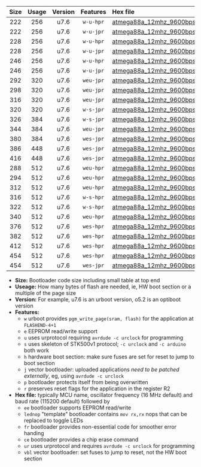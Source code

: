 |Size|Usage|Version|Features|Hex file|
|:-:|:-:|:-:|:-:|:--|
|222|256|u7.6|`w-u-hpr`|[atmega88a_12mhz_9600bps_ur.hex](https://raw.githubusercontent.com/stefanrueger/urboot/main/atmega88a_12mhz_9600bps_ur.hex)|
|222|256|u7.6|`w-u-jpr`|[atmega88a_12mhz_9600bps_ur_vbl.hex](https://raw.githubusercontent.com/stefanrueger/urboot/main/atmega88a_12mhz_9600bps_ur_vbl.hex)|
|228|256|u7.6|`w-u-hpr`|[atmega88a_12mhz_9600bps_lednop_ur.hex](https://raw.githubusercontent.com/stefanrueger/urboot/main/atmega88a_12mhz_9600bps_lednop_ur.hex)|
|228|256|u7.6|`w-u-jpr`|[atmega88a_12mhz_9600bps_lednop_ur_vbl.hex](https://raw.githubusercontent.com/stefanrueger/urboot/main/atmega88a_12mhz_9600bps_lednop_ur_vbl.hex)|
|246|256|u7.6|`w-u-hpr`|[atmega88a_12mhz_9600bps_lednop_fr_ur.hex](https://raw.githubusercontent.com/stefanrueger/urboot/main/atmega88a_12mhz_9600bps_lednop_fr_ur.hex)|
|246|256|u7.6|`w-u-jpr`|[atmega88a_12mhz_9600bps_lednop_fr_ur_vbl.hex](https://raw.githubusercontent.com/stefanrueger/urboot/main/atmega88a_12mhz_9600bps_lednop_fr_ur_vbl.hex)|
|292|320|u7.6|`weu-jpr`|[atmega88a_12mhz_9600bps_ee_ur_vbl.hex](https://raw.githubusercontent.com/stefanrueger/urboot/main/atmega88a_12mhz_9600bps_ee_ur_vbl.hex)|
|298|320|u7.6|`weu-jpr`|[atmega88a_12mhz_9600bps_ee_lednop_ur_vbl.hex](https://raw.githubusercontent.com/stefanrueger/urboot/main/atmega88a_12mhz_9600bps_ee_lednop_ur_vbl.hex)|
|316|320|u7.6|`weu-jpr`|[atmega88a_12mhz_9600bps_ee_lednop_fr_ur_vbl.hex](https://raw.githubusercontent.com/stefanrueger/urboot/main/atmega88a_12mhz_9600bps_ee_lednop_fr_ur_vbl.hex)|
|320|320|u7.6|`w-s-jpr`|[atmega88a_12mhz_9600bps_vbl.hex](https://raw.githubusercontent.com/stefanrueger/urboot/main/atmega88a_12mhz_9600bps_vbl.hex)|
|326|384|u7.6|`w-s-jpr`|[atmega88a_12mhz_9600bps_lednop_vbl.hex](https://raw.githubusercontent.com/stefanrueger/urboot/main/atmega88a_12mhz_9600bps_lednop_vbl.hex)|
|344|384|u7.6|`weu-jpr`|[atmega88a_12mhz_9600bps_ee_lednop_fr_ce_ur_vbl.hex](https://raw.githubusercontent.com/stefanrueger/urboot/main/atmega88a_12mhz_9600bps_ee_lednop_fr_ce_ur_vbl.hex)|
|380|384|u7.6|`wes-jpr`|[atmega88a_12mhz_9600bps_ee_vbl.hex](https://raw.githubusercontent.com/stefanrueger/urboot/main/atmega88a_12mhz_9600bps_ee_vbl.hex)|
|386|448|u7.6|`wes-jpr`|[atmega88a_12mhz_9600bps_ee_lednop_vbl.hex](https://raw.githubusercontent.com/stefanrueger/urboot/main/atmega88a_12mhz_9600bps_ee_lednop_vbl.hex)|
|416|448|u7.6|`wes-jpr`|[atmega88a_12mhz_9600bps_ee_lednop_fr_vbl.hex](https://raw.githubusercontent.com/stefanrueger/urboot/main/atmega88a_12mhz_9600bps_ee_lednop_fr_vbl.hex)|
|288|512|u7.6|`weu-hpr`|[atmega88a_12mhz_9600bps_ee_ur.hex](https://raw.githubusercontent.com/stefanrueger/urboot/main/atmega88a_12mhz_9600bps_ee_ur.hex)|
|294|512|u7.6|`weu-hpr`|[atmega88a_12mhz_9600bps_ee_lednop_ur.hex](https://raw.githubusercontent.com/stefanrueger/urboot/main/atmega88a_12mhz_9600bps_ee_lednop_ur.hex)|
|312|512|u7.6|`weu-hpr`|[atmega88a_12mhz_9600bps_ee_lednop_fr_ur.hex](https://raw.githubusercontent.com/stefanrueger/urboot/main/atmega88a_12mhz_9600bps_ee_lednop_fr_ur.hex)|
|316|512|u7.6|`w-s-hpr`|[atmega88a_12mhz_9600bps.hex](https://raw.githubusercontent.com/stefanrueger/urboot/main/atmega88a_12mhz_9600bps.hex)|
|322|512|u7.6|`w-s-hpr`|[atmega88a_12mhz_9600bps_lednop.hex](https://raw.githubusercontent.com/stefanrueger/urboot/main/atmega88a_12mhz_9600bps_lednop.hex)|
|340|512|u7.6|`weu-hpr`|[atmega88a_12mhz_9600bps_ee_lednop_fr_ce_ur.hex](https://raw.githubusercontent.com/stefanrueger/urboot/main/atmega88a_12mhz_9600bps_ee_lednop_fr_ce_ur.hex)|
|376|512|u7.6|`wes-hpr`|[atmega88a_12mhz_9600bps_ee.hex](https://raw.githubusercontent.com/stefanrueger/urboot/main/atmega88a_12mhz_9600bps_ee.hex)|
|382|512|u7.6|`wes-hpr`|[atmega88a_12mhz_9600bps_ee_lednop.hex](https://raw.githubusercontent.com/stefanrueger/urboot/main/atmega88a_12mhz_9600bps_ee_lednop.hex)|
|412|512|u7.6|`wes-hpr`|[atmega88a_12mhz_9600bps_ee_lednop_fr.hex](https://raw.githubusercontent.com/stefanrueger/urboot/main/atmega88a_12mhz_9600bps_ee_lednop_fr.hex)|
|454|512|u7.6|`wes-hpr`|[atmega88a_12mhz_9600bps_ee_lednop_fr_ce.hex](https://raw.githubusercontent.com/stefanrueger/urboot/main/atmega88a_12mhz_9600bps_ee_lednop_fr_ce.hex)|
|454|512|u7.6|`wes-jpr`|[atmega88a_12mhz_9600bps_ee_lednop_fr_ce_vbl.hex](https://raw.githubusercontent.com/stefanrueger/urboot/main/atmega88a_12mhz_9600bps_ee_lednop_fr_ce_vbl.hex)|

- **Size:** Bootloader code size including small table at top end
- **Useage:** How many bytes of flash are needed, ie, HW boot section or a multiple of the page size
- **Version:** For example, u7.6 is an urboot version, o5.2 is an optiboot version
- **Features:**
  + `w` urboot provides `pgm_write_page(sram, flash)` for the application at `FLASHEND-4+1`
  + `e` EEPROM read/write support
  + `u` uses urprotocol requiring `avrdude -c urclock` for programming
  + `s` uses skeleton of STK500v1 protocol; `-c urclock` and `-c arduino` both work
  + `h` hardware boot section: make sure fuses are set for reset to jump to boot section
  + `j` vector bootloader: uploaded applications *need to be patched externally*, eg, using `avrdude -c urclock`
  + `p` bootloader protects itself from being overwritten
  + `r` preserves reset flags for the application in the register R2
- **Hex file:** typically MCU name, oscillator frequency (16 MHz default) and baud rate (115200 default) followed by
  + `ee` bootloader supports EEPROM read/write
  + `lednop` "template" bootloader contains `mov rx,rx` nops that can be replaced to toggle LEDs
  + `fr` bootloader provides non-essential code for smoother error handing
  + `ce` bootloader provides a chip erase command
  + `ur` uses urprotocol and requires `avrdude -c urclock` for programming
  + `vbl` vector bootloader: set fuses to jump to reset, not the HW boot section
